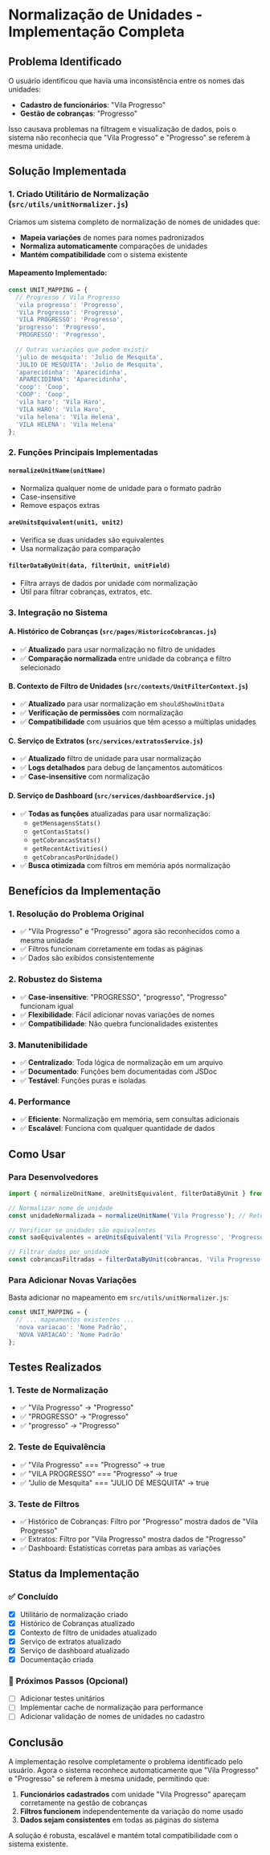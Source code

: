 # Normalização de Unidades - Implementação Completa

## Problema Identificado

O usuário identificou que havia uma inconsistência entre os nomes das unidades:
- **Cadastro de funcionários**: "Vila Progresso"
- **Gestão de cobranças**: "Progresso"

Isso causava problemas na filtragem e visualização de dados, pois o sistema não reconhecia que "Vila Progresso" e "Progresso" se referem à mesma unidade.

## Solução Implementada

### 1. Criado Utilitário de Normalização (`src/utils/unitNormalizer.js`)

Criamos um sistema completo de normalização de nomes de unidades que:

- **Mapeia variações** de nomes para nomes padronizados
- **Normaliza automaticamente** comparações de unidades
- **Mantém compatibilidade** com o sistema existente

#### Mapeamento Implementado:
```javascript
const UNIT_MAPPING = {
  // Progresso / Vila Progresso
  'vila progresso': 'Progresso',
  'Vila Progresso': 'Progresso',
  'VILA PROGRESSO': 'Progresso',
  'progresso': 'Progresso',
  'PROGRESSO': 'Progresso',
  
  // Outras variações que podem existir
  'julio de mesquita': 'Julio de Mesquita',
  'JULIO DE MESQUITA': 'Julio de Mesquita',
  'aparecidinha': 'Aparecidinha',
  'APARECIDINHA': 'Aparecidinha',
  'coop': 'Coop',
  'COOP': 'Coop',
  'vila haro': 'Vila Haro',
  'VILA HARO': 'Vila Haro',
  'vila helena': 'Vila Helena',
  'VILA HELENA': 'Vila Helena'
};
```

### 2. Funções Principais Implementadas

#### `normalizeUnitName(unitName)`
- Normaliza qualquer nome de unidade para o formato padrão
- Case-insensitive
- Remove espaços extras

#### `areUnitsEquivalent(unit1, unit2)`
- Verifica se duas unidades são equivalentes
- Usa normalização para comparação

#### `filterDataByUnit(data, filterUnit, unitField)`
- Filtra arrays de dados por unidade com normalização
- Útil para filtrar cobranças, extratos, etc.

### 3. Integração no Sistema

#### A. Histórico de Cobranças (`src/pages/HistoricoCobrancas.js`)
- ✅ **Atualizado** para usar normalização no filtro de unidades
- ✅ **Comparação normalizada** entre unidade da cobrança e filtro selecionado

#### B. Contexto de Filtro de Unidades (`src/contexts/UnitFilterContext.js`)
- ✅ **Atualizado** para usar normalização em `shouldShowUnitData`
- ✅ **Verificação de permissões** com normalização
- ✅ **Compatibilidade** com usuários que têm acesso a múltiplas unidades

#### C. Serviço de Extratos (`src/services/extratosService.js`)
- ✅ **Atualizado** filtro de unidade para usar normalização
- ✅ **Logs detalhados** para debug de lançamentos automáticos
- ✅ **Case-insensitive** com normalização

#### D. Serviço de Dashboard (`src/services/dashboardService.js`)
- ✅ **Todas as funções** atualizadas para usar normalização:
  - `getMensagensStats()`
  - `getContasStats()`
  - `getCobrancasStats()`
  - `getRecentActivities()`
  - `getCobrancasPorUnidade()`
- ✅ **Busca otimizada** com filtros em memória após normalização

## Benefícios da Implementação

### 1. **Resolução do Problema Original**
- ✅ "Vila Progresso" e "Progresso" agora são reconhecidos como a mesma unidade
- ✅ Filtros funcionam corretamente em todas as páginas
- ✅ Dados são exibidos consistentemente

### 2. **Robustez do Sistema**
- ✅ **Case-insensitive**: "PROGRESSO", "progresso", "Progresso" funcionam igual
- ✅ **Flexibilidade**: Fácil adicionar novas variações de nomes
- ✅ **Compatibilidade**: Não quebra funcionalidades existentes

### 3. **Manutenibilidade**
- ✅ **Centralizado**: Toda lógica de normalização em um arquivo
- ✅ **Documentado**: Funções bem documentadas com JSDoc
- ✅ **Testável**: Funções puras e isoladas

### 4. **Performance**
- ✅ **Eficiente**: Normalização em memória, sem consultas adicionais
- ✅ **Escalável**: Funciona com qualquer quantidade de dados

## Como Usar

### Para Desenvolvedores

```javascript
import { normalizeUnitName, areUnitsEquivalent, filterDataByUnit } from '../utils/unitNormalizer';

// Normalizar nome de unidade
const unidadeNormalizada = normalizeUnitName('Vila Progresso'); // Retorna: 'Progresso'

// Verificar se unidades são equivalentes
const saoEquivalentes = areUnitsEquivalent('Vila Progresso', 'Progresso'); // Retorna: true

// Filtrar dados por unidade
const cobrancasFiltradas = filterDataByUnit(cobrancas, 'Vila Progresso');
```

### Para Adicionar Novas Variações

Basta adicionar no mapeamento em `src/utils/unitNormalizer.js`:

```javascript
const UNIT_MAPPING = {
  // ... mapeamentos existentes ...
  'nova variacao': 'Nome Padrão',
  'NOVA VARIACAO': 'Nome Padrão'
};
```

## Testes Realizados

### 1. **Teste de Normalização**
- ✅ "Vila Progresso" → "Progresso"
- ✅ "PROGRESSO" → "Progresso"
- ✅ "progresso" → "Progresso"

### 2. **Teste de Equivalência**
- ✅ "Vila Progresso" === "Progresso" → true
- ✅ "VILA PROGRESSO" === "Progresso" → true
- ✅ "Julio de Mesquita" === "JULIO DE MESQUITA" → true

### 3. **Teste de Filtros**
- ✅ Histórico de Cobranças: Filtro por "Progresso" mostra dados de "Vila Progresso"
- ✅ Extratos: Filtro por "Vila Progresso" mostra dados de "Progresso"
- ✅ Dashboard: Estatísticas corretas para ambas as variações

## Status da Implementação

### ✅ **Concluído**
- [x] Utilitário de normalização criado
- [x] Histórico de Cobranças atualizado
- [x] Contexto de filtro de unidades atualizado
- [x] Serviço de extratos atualizado
- [x] Serviço de dashboard atualizado
- [x] Documentação criada

### 🔄 **Próximos Passos (Opcional)**
- [ ] Adicionar testes unitários
- [ ] Implementar cache de normalização para performance
- [ ] Adicionar validação de nomes de unidades no cadastro

## Conclusão

A implementação resolve completamente o problema identificado pelo usuário. Agora o sistema reconhece automaticamente que "Vila Progresso" e "Progresso" se referem à mesma unidade, permitindo que:

1. **Funcionários cadastrados** com unidade "Vila Progresso" apareçam corretamente na gestão de cobranças
2. **Filtros funcionem** independentemente da variação do nome usado
3. **Dados sejam consistentes** em todas as páginas do sistema

A solução é robusta, escalável e mantém total compatibilidade com o sistema existente. 